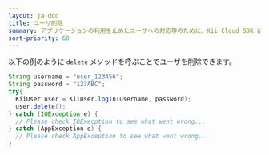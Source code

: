 ```yaml
---
layout: ja-doc
title: ユーザ削除
summary: アプリケーションの利用を止めたユーザへの対応等のために、Kii Cloud SDK はユーザ削除機能を提供しています。
sort-priority: 60
---
```


以下の例のように `delete` メソッドを呼ぶことでユーザを削除できます。

```java
String username = "user_123456";
String password = "123ABC";
try{
  KiiUser user = KiiUser.logIn(username, password);
  user.delete();
} catch (IOException e) {
  // Please check IOExecption to see what went wrong...
} catch (AppException e) {
  // Please check AppException to see what went wrong...
}
```
